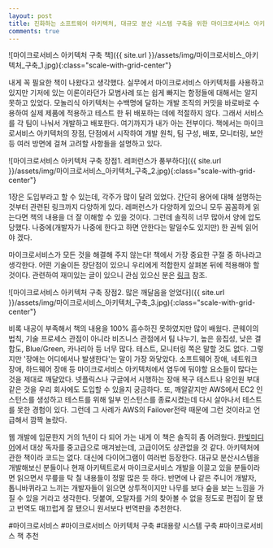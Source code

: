 ```yaml
---
layout: post
title: 진화하는 소프트웨어 아키텍처, 대규모 분산 시스템 구축을 위한 마이크로서비스 아키텍처 구축 리뷰
comments: true
---
```


![마이크로서비스 아키텍처 구축 책]({{ site.url }}/assets/img/마이크로서비스_아키텍처_구축_1.jpg){:class="scale-with-grid-center"}

내게 꼭 필요한 책이 나왔다고 생각했다. 실무에서 마이크로서비스 아키텍처를 사용하고 있지만 기저에 있는 이론이라던가 모범사례 또는 쉽게 빠지는 함정들에 대해서는 알지 못하고 있었다. 모놀리식 아키텍처는 수백명에 달하는 개발 조직의 커밋을 바로바로 수용하여 실제 제품에 적용하고 테스트 한 뒤 배포하는 데에 적절하지 않다. 그래서 서비스를 각 팀이 나눠서 개발하고 배포한다. 여기까지가 내가 아는 전부이다. 책에서는 마이크로서비스 아키텍처의 장점, 단점에서 시작하여 개발 원칙, 팀 구성, 배포, 모니터링, 보안 등 여러 방면에 걸쳐 고려할 사항들을 설명하고 있다.  

![마이크로서비스 아키텍처 구축 장점1. 레퍼런스가 풍부하다]({{ site.url }}/assets/img/마이크로서비스_아키텍처_구축_2.jpg){:class="scale-with-grid-center"}

1장은 도입부라고 할 수 있는데, 각주가 많이 달려 있었다. 간단히 용어에 대해 설명하는 것부터 관련된 링크까지 다양하게 있다. 레퍼런스가 다양하게 있으니 모두 꼼꼼하게 읽는다면 책의 내용을 더 잘 이해할 수 있을 것이다. 그런데 솔직히 너무 많아서 양에 압도당했다. 나중에(개발자가 나중에 한다고 하면 안한다는 말일수도 있지만) 한 권씩 읽어야 겠다.  

마이크로서비스가 모든 것을 해결해 주지 않는다! 책에서 가장 중요한 구절 중 하나라고 생각한다. 어떤 기술이든 장단점이 있으니 우리에게 적합한지 살펴본 뒤에 적용해야 할 것이다. 관련하여 재미있는 글이 있으니 관심 있으신 분은 [링크](https://lazygyu.net/blog/hype_driven_development) 참조.

![마이크로서비스 아키텍처 구축 장점2. 많은 깨달음을 얻었다]({{ site.url }}/assets/img/마이크로서비스_아키텍처_구축_3.jpg){:class="scale-with-grid-center"}

비록 내공이 부족해서 책의 내용을 100% 흡수하진 못하였지만 많이 배웠다. 콘웨이의 법칙, 기술 프로세스 관점이 아니라 비즈니스 관점에서 팀 나누기, 높은 응집성, 낮은 결합도, Blue/Green, 카나리아 등 너무 많다. 테스트, 모니터링 쪽은 말할 것도 없다. 그렇지만 '장애는 어디에서나 발생한다'는 말이 가장 와닿았다. 소프트웨어 장애, 네트워크 장애, 하드웨어 장애 등 마이크로서비스 아키텍처에서 염두에 둬야할 요소들이 많다는 것을 제대로 깨달았다. 넷플릭스나 구글에서 시행하는 장애 복구 테스트나 유인원 부대같은 것을 우리 회사에도 도입할 수 있을지 궁금하다. 또, 깨알같지만 AWS에서 EC2 인스턴스를 생성하고 테스트를 위해 일부 인스턴스를 종료시켰는데 다시 살아나서 테스트를 못한 경험이 있다. 그런데 그 사례가 AWS의 Failover전략 때문에 그런 것이라고 언급해서 깜짝 놀랐다.

웹 개발에 입문한지 거의 1년이 다 되어 가는 내게 이 책은 솔직히 좀 어려웠다. [한빛미디어](http://www.hanbit.co.kr/media/books/book_view.html?p_code=B8584207882)에서 대상 독자를 중고급으로 매겨놨는데, 고급이어도 상관없을 것 같다. 아키텍처에 관한 책이라 코드는 없다. 대신에 다이어그램이 여러번 등장한다. 대규모 분산시스템을 개발해보신 분들이나 현재 아키텍트로서 마이크로서비스 개발을 이끌고 있을 분들이라면 읽으면서 무릎을 탁 칠 내용들이 정말 많은 듯 하다. 반면에 나 같은 주니어 개발자, 톱니바퀴라고 느끼는 개발자들이 읽으면 상투적이지만 나무를 보다 숲을 보는 느낌을 가질 수 있을 거라고 생각한다. 덧붙여, 오탈자를 거의 찾아볼 수 없을 정도로 편집이 잘 됐고 번역도 매끄럽게 잘 됐으니 원서보다 번역판을 추천한다.

#마이크로서비스 #마이크로서비스 아키텍처 구축 #대용량 시스템 구축 #마이크로서비스 책 추천